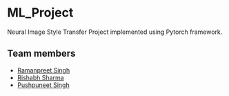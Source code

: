 # ML_Project

Neural Image Style Transfer Project implemented using Pytorch framework.

## Team members

* [Ramanpreet Singh](https://github.com/Ramanpreet6262)
* [Rishabh Sharma](https://github.com/rishabhsharma3617)
* [Pushpuneet Singh](https://github.com/PushpneetSingh)
